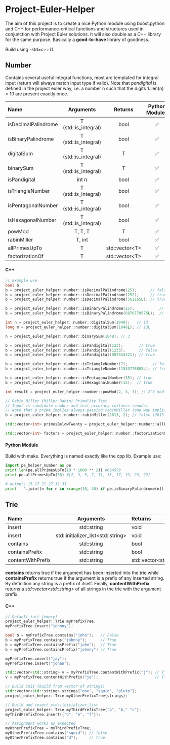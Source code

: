 Project-Euler-Helper
====================
The aim of this project is to create a nice Python module using boost.python and C++ for performance-critical functions and structures used in conjunction with Project Euler solutions. It will also double as a C++ library for the same purpose. Basically a **good-to-have** library of goodness.

Build using *-std=c++11*.

## Number
Contains several useful integral functions, most are templated for integral input (return will always match input type if valid). Note that *pandigital* is defined in the project euler way, i.e. a number n such that the digits 1..len(n) < 10 are present exactly once.

| Name | Arguments | Returns | Python Module? |
| :---- | :---: | :---: | :---: |
|isDecimalPalindrome | T (std::is_integral) | bool | :white_check_mark: |
|isBinaryPalindrome | T (std::is_integral) | bool | :white_check_mark: |
|digitalSum | T (std::is_integral) | T | :white_check_mark: |
|binarySum | T (std::is_integral) | T | :white_check_mark: |
|isPandigital | int n | bool | :white_check_mark: |
|isTriangleNumber | T (std::is_integral) | bool | :white_check_mark: |
|isPentagonalNumber | T (std::is_integral) | bool |:white_check_mark: |
|isHexagonalNumber | T (std::is_integral) | bool | :white_check_mark: |
|powMod | T, T, T | T | :white_check_mark: |
|rabinMiller | T, int | bool | :white_check_mark: |
|allPrimesUpTo | T | std::vector&lt;T&gt; | :white_check_mark: |
|factorizationOf | T | std::vector&lt;T&gt;| :white_check_mark: |

#### C++
```c++
// Example use
bool b;
b = project_euler_helper::number::isDecimalPalindrome(25);      // false
b = project_euler_helper::number::isDecimalPalindrome(252);     // true
b = project_euler_helper::number::isDecimalPalindrome(561165L); // true

b = project_euler_helper::number::isBinaryPalindrome(25);           // false
b = project_euler_helper::number::isBinaryPalindrome(6870778675L);  // true

int n = project_euler_helper::number::digitalSum(1048);   // 13
long m = project_euler_helper::number::digitalSum(1048L); // 13L

n = project_euler_helper::number::binarySum(1048); // 3

b = project_euler_helper::number::isPandigital(123);       // true
b = project_euler_helper::number::isPandigital(1233);      // false
b = project_euler_helper::number::isPandigital(987654321); // true

b = project_euler_helper::number::isTriangleNumber(7);           // false
b = project_euler_helper::number::isTriangleNumber(1533776805L); // true

b = project_euler_helper::number::isPentagonalNumber(35); // true
b = project_euler_helper::number::isHexagonalNumber(15);  // true

int result = project_euler_helper::number::powMod(2, 3, 3); // 2^3 mod 3 = 8 mod 3 = 2

// Rabin Miller (Miller Rabin) Primality Test
// Input is candidate number and test accuracy (witness rounds).
// Note that p prime implies always passing rabinMiller (one way implication)
b = project_euler_helper::number::rabinMiller(2013, 2); // false (2013 is composite)

std::vector<int> primesBelowTwenty = project_euler_helper::number::allPrimesUpTo(20); // {2, 3, 5, 7, 11, 13, 17, 19}

std::vector<int> factors = project_euler_helper::number::factorizationOf(757120); // {2, 2, 2, 2, 2, 2, 2, 5, 7, 13, 13}
```

#### Python Module
Build with make. Everything is named exactly like the cpp lib. Example use:
```Python
import pe_helper_number as pe
print len(pe.allPrimesUpTo(10 * 1000 ** 2)) #664579
print pe.allPrimesUpTo(30) #[2, 3, 5, 7, 11, 13, 17, 19, 23, 29]

# outputs 15 17 21 27 31 33
print ' '.join([n for n in xrange(10, 40) if pe.isBinaryPalindrome(n])

```

## Trie
| Name | Arguments | Returns |
| :---- | :---: | :--- |
| insert | std::string | void |
| insert | std::initializer_list&lt;std::string&gt; | void |
| contains | std::string | bool |
| containsPrefix | std::string | bool |
| contentWithPrefix | std::string | std::vector&lt;std::string&gt; |


**contains** returns true if the argument has been inserted into the trie while **containsPrefix** returns true if the argument is a prefix of any inserted string. By definition any string is a prefix of itself. Finally, **contentWithPrefix** returns a *std::vector&lt;std::string&gt;* of all strings in the trie with the argument prefix. 

#### C++
```c++
// Default init (empty)
project_euler_helper::Trie myPrefixTree;
myPrefixTree.insert("johnny");

bool b = myPrefixTree.contains("john");   // False
b = myPrefixTree.contains("johnny");      // True
b = myPrefixTree.containsPrefix("john");  // True
b = myPrefixTree.containsPrefix("johnny") // True

myPrefixTree.insert("jay");
myPrefixTree.insert("johan");

std::vector<std::string> v = myPrefixTree.contentWithPrefix("j"); // {"johnny", "jay", "johan"}
v = myPrefixTree.contentWithPrefix("jo");                         // {"johnny", "johan"}

// Build init (build from vector of strings)
std::vector<std::string> strings{"one", "squid", "pluto"};
project_euler_helper::Trie myOtherPrefixTree{strings};

// Build and insert std::initializer_list
project_euler_helper::Trie myThirdPrefixTree{"a", "b," "c"};
myThirdPrefixTree.insert({"d", "e", "f"});

// Assignment works as expected
myOtherPrefixTree = myThirdPrefixTree;
myOtherPrefixTree.contains("squid"); // false
myOtherPrefixTree.contains("d");     // true
```
